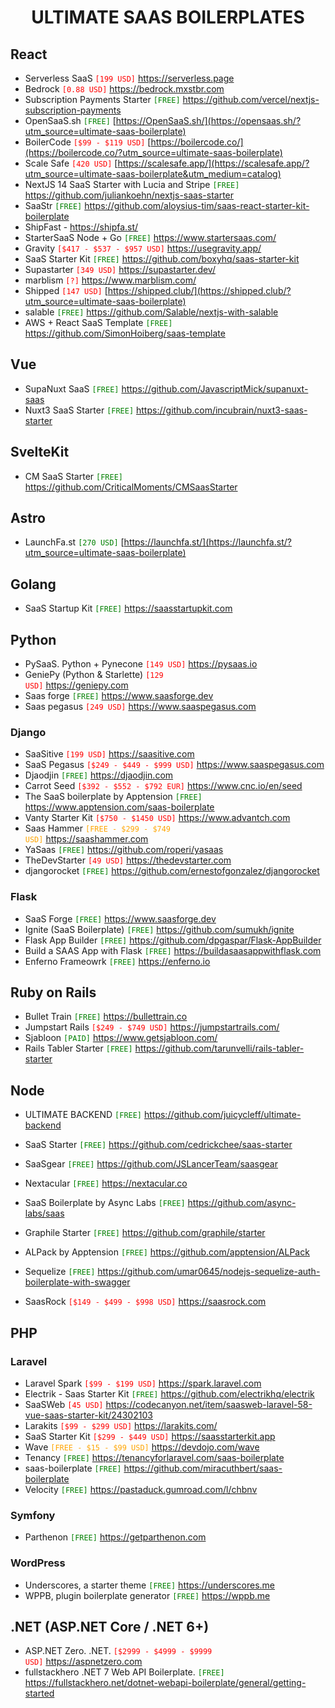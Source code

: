 <h1 align="center">ULTIMATE SAAS BOILERPLATES</h1>

## React
- Serverless SaaS <code style="color : red">[199 USD]</code> https://serverless.page
- Bedrock <code style="color:red">[0.88 USD]</code> https://bedrock.mxstbr.com
- Subscription Payments Starter <code style="color:green">[FREE]</code> https://github.com/vercel/nextjs-subscription-payments
- OpenSaaS.sh <code style="color:green">[FREE]</code> [https://OpenSaaS.sh/](https://opensaas.sh/?utm_source=ultimate-saas-boilerplate)
- BoilerCode <code style="color:red">[$99 - $119 USD]</code> [https://boilercode.co/](https://boilercode.co/?utm_source=ultimate-saas-boilerplate)
- Scale Safe <code style="color:red">[420 USD]</code> [https://scalesafe.app/](https://scalesafe.app/?utm_source=ultimate-saas-boilerplate&utm_medium=catalog)
- NextJS 14 SaaS Starter with Lucia and Stripe <code style="color:green">[FREE]</code>  https://github.com/juliankoehn/nextjs-saas-starter
- SaaStr <code style="color:green">[FREE]</code> https://github.com/aloysius-tim/saas-react-starter-kit-boilerplate
- ShipFast - https://shipfa.st/
- StarterSaaS Node + Go <code style="color:green">[FREE]</code> https://www.startersaas.com/
- Gravity <code style="color:red">[$417 - $537 - $957 USD]</code> https://usegravity.app/
- SaaS Starter Kit <code style="color:green">[FREE]</code> https://github.com/boxyhq/saas-starter-kit
- Supastarter <code style="color:red">[349 USD]</code> https://supastarter.dev/
- marblism <code style="color:red">[?]</code> https://www.marblism.com/
- Shipped  <code style="color:red">[147 USD]</code> [https://shipped.club/](https://shipped.club/?utm_source=ultimate-saas-boilerplate)
- salable <code style="color:green">[FREE]</code> https://github.com/Salable/nextjs-with-salable
- AWS + React SaaS Template <code style="color:green">[FREE]</code> https://github.com/SimonHoiberg/saas-template

## Vue
- SupaNuxt SaaS <code style="color:green">[FREE]</code> https://github.com/JavascriptMick/supanuxt-saas
- Nuxt3 SaaS Starter <code style="color:green">[FREE]</code> https://github.com/incubrain/nuxt3-saas-starter

## SvelteKit
- CM SaaS Starter <code style="color:green">[FREE]</code> https://github.com/CriticalMoments/CMSaasStarter

## Astro
- LaunchFa.st <code style="color:green">[270 USD]</code> [https://launchfa.st/](https://launchfa.st/?utm_source=ultimate-saas-boilerplate)

## Golang
- SaaS Startup Kit <code style="color:green">[FREE]</code> https://saasstartupkit.com

## Python
- PySaaS. Python + Pynecone <code style="color:red">[149 USD]</code> https://pysaas.io
- GeniePy (Python & Starlette) <code style="color:red">[129 USD]</code> https://geniepy.com 
- Saas forge <code style="color:green">[FREE]</code> https://www.saasforge.dev
- Saas pegasus <code style="color:red">[249 USD]</code> https://www.saaspegasus.com

### Django
- SaaSitive <code style="color:red">[199 USD]</code> https://saasitive.com
- SaaS Pegasus <code style="color:red">[$249 - $449 - $999 USD]</code> https://www.saaspegasus.com
- Djaodjin <code style="color:GREEN">[FREE]</code> https://djaodjin.com
- Carrot Seed <code style="color:red">[$392 - $552 - $792 EUR]</code> https://www.cnc.io/en/seed
- The SaaS boilerplate by Apptension <code style="color:green">[FREE]</code> https://www.apptension.com/saas-boilerplate
- Vanty Starter Kit <code style="color:red">[$750 - $1450 USD]</code> https://www.advantch.com
- Saas Hammer <code style="color:orange">[FREE - $299 - $749 USD]</code> https://saashammer.com
- YaSaas <code style="color:green">[FREE]</code> https://github.com/roperi/yasaas
- TheDevStarter <code style="color:red">[49 USD]</code> https://thedevstarter.com
- djangorocket <code style="color:green">[FREE]</code> https://github.com/ernestofgonzalez/djangorocket

### Flask
- SaaS Forge <code style="color:green">[FREE]</code> https://www.saasforge.dev
- Ignite (SaaS Boilerplate) <code style="color:green">[FREE]</code> https://github.com/sumukh/ignite
- Flask App Builder <code style="color:green">[FREE]</code> https://github.com/dpgaspar/Flask-AppBuilder
- Build a SAAS App with Flask <code style="color:green">[FREE]</code> https://buildasaasappwithflask.com
- Enferno Frameowrk <code style="color:green">[FREE]</code> https://enferno.io

## Ruby on Rails
- Bullet Train <code style="color:green">[FREE]</code> https://bullettrain.co
- Jumpstart Rails <code style="color:red">[$249 - $749 USD]</code> https://jumpstartrails.com/
- Sjabloon <code style="color:green">[PAID]</code> https://www.getsjabloon.com/
- Rails Tabler Starter <code style="color:green">[FREE]</code> https://github.com/tarunvelli/rails-tabler-starter


## Node
- ULTIMATE BACKEND <code style="color:green">[FREE]</code> https://github.com/juicycleff/ultimate-backend
- SaaS Starter <code style="color:green">[FREE]</code> https://github.com/cedrickchee/saas-starter
- SaaSgear <code style="color:green">[FREE]</code> https://github.com/JSLancerTeam/saasgear
- Nextacular <code style="color:green">[FREE]</code> https://nextacular.co

- SaaS Boilerplate by Async Labs <code style="color:green">[FREE]</code> https://github.com/async-labs/saas
- Graphile Starter <code style="color:green">[FREE]</code> https://github.com/graphile/starter
- ALPack by Apptension <code style="color:green">[FREE]</code> https://github.com/apptension/ALPack
- Sequelize <code style="color:green">[FREE]</code> https://github.com/umar0645/nodejs-sequelize-auth-boilerplate-with-swagger
- SaasRock <code style="color:red">[$149 - $499 - $998 USD]</code> https://saasrock.com

## PHP
### Laravel
- Laravel Spark <code style="color:red">[$99 - $199 USD]</code> https://spark.laravel.com
- Electrik - Saas Starter Kit <code style="color:green">[FREE]</code> https://github.com/electrikhq/electrik
- SaaSWeb <code style="color:red">[45 USD]</code> https://codecanyon.net/item/saasweb-laravel-58-vue-saas-starter-kit/24302103
- Larakits <code style="color:red">[$99 - $299 USD]</code> https://larakits.com/
- SaaS Starter Kit <code style="color:red">[$299 - $449 USD]</code> https://saasstarterkit.app
- Wave <code style="color:orange">[FREE - $15 - $99 USD]</code> https://devdojo.com/wave
- Tenancy <code style="color:green">[FREE]</code> https://tenancyforlaravel.com/saas-boilerplate
- saas-boilerplate <code style="color:green">[FREE]</code> https://github.com/miracuthbert/saas-boilerplate
- Velocity <code style="color:green">[FREE]</code> https://pastaduck.gumroad.com/l/chbnv

### Symfony
- Parthenon <code style="color:green">[FREE]</code> https://getparthenon.com

### WordPress
- Underscores, a starter theme <code style="color:green">[FREE]</code> https://underscores.me
- WPPB, plugin boilerplate generator <code style="color:green">[FREE]</code> https://wppb.me

## .NET (ASP.NET Core / .NET 6+)
- ASP.NET Zero. .NET. <code style="color:red">[$2999 - $4999 - $9999 USD]</code> https://aspnetzero.com
- fullstackhero .NET 7 Web API Boilerplate. <code style="color:green">[FREE]</code> https://fullstackhero.net/dotnet-webapi-boilerplate/general/getting-started

